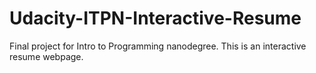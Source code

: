 # Udacity-ITPN-Interactive-Resume
Final project for Intro to Programming nanodegree. This is an interactive resume webpage.
